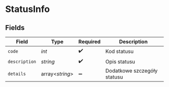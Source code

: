 # StatusInfo


## Fields

| Field                       | Type                        | Required                    | Description                 |
| --------------------------- | --------------------------- | --------------------------- | --------------------------- |
| `code`                      | *int*                       | :heavy_check_mark:          | Kod statusu                 |
| `description`               | *string*                    | :heavy_check_mark:          | Opis statusu                |
| `details`                   | array<*string*>             | :heavy_minus_sign:          | Dodatkowe szczegóły statusu |
